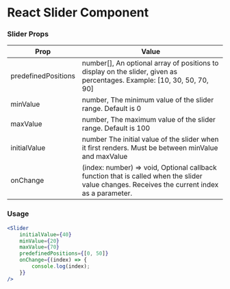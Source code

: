 # React Slider Component

### Slider Props

| Prop                | Value                                                                                                                                        |
| ------------------- | -------------------------------------------------------------------------------------------------------------------------------------------- |
| predefinedPositions | number[], An optional array of positions to display on the slider, given as percentages. Example: [10, 30, 50, 70, 90]                       |
| minValue            | number, The minimum value of the slider range. Default is 0                                                                                  |
| maxValue            | number, The maximum value of the slider range. Default is 100                                                                                |
| initialValue        | number The initial value of the slider when it first renders. Must be between minValue and maxValue                                          |
| onChange            | (index: number) => void, Optional callback function that is called when the slider value changes. Receives the current index as a parameter. |

### Usage

```jsx
<Slider
    initialValue={40}
    minValue={20}
    maxValue={70}
    predefinedPositions={[0, 50]}
    onChange={(index) => {
        console.log(index);
    }}
/>
```
